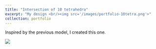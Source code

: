 ```yaml
---
title: "Intersection of 10 tetrahedra"
excerpt: "My design <br/><img src='/images/portfolio-10tetra.png'>"
collection: portfolio
---
```


Inspired by the previous model, I created this one.

<img src='/images/portfolio-10tetra.png'>
